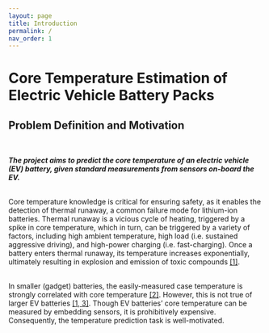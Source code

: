 ```yaml
---
layout: page
title: Introduction
permalink: /
nav_order: 1
---
```


# Core Temperature Estimation of Electric Vehicle Battery Packs

## Problem Definition and Motivation
<br/>

**_The project aims to predict the core temperature of an electric vehicle (EV) battery, given standard measurements from sensors on-board the EV._**
<br/><br/>

Core temperature knowledge is critical for ensuring safety, as it enables the detection of thermal runaway, a common failure mode for lithium-ion batteries. Thermal runaway is a vicious cycle of heating, triggered by a spike in core temperature, which in turn, can be triggered by a variety of factors, including high ambient temperature, high load (i.e. sustained aggressive driving), and high-power charging (i.e. fast-charging). Once a battery enters thermal runaway, its temperature increases exponentially, ultimately resulting in explosion and emission of toxic compounds [\[1\]](references).
<br/><br/>

In smaller (gadget) batteries, the easily-measured case temperature is strongly correlated with core temperature [\[2\]](references). However, this is not true of larger EV batteries [\[1, 3\]](references). Though EV batteries’ core temperature can be measured by embedding sensors, it is prohibitively expensive. Consequently, the temperature prediction task is well-motivated.
